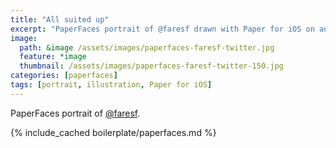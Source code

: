 ```yaml
---
title: "All suited up"
excerpt: "PaperFaces portrait of @faresf drawn with Paper for iOS on an iPad."
image: 
  path: &image /assets/images/paperfaces-faresf-twitter.jpg 
  feature: *image
  thumbnail: /assets/images/paperfaces-faresf-twitter-150.jpg
categories: [paperfaces]
tags: [portrait, illustration, Paper for iOS]
---
```


PaperFaces portrait of [@faresf](https://twitter.com/faresf).

{% include_cached boilerplate/paperfaces.md %}
